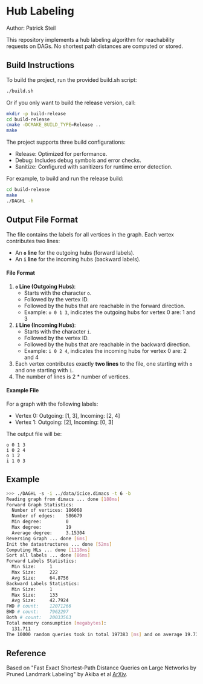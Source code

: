 # Hub Labeling
Author: Patrick Steil

This repository implements a hub labeling algorithm for reachability requests on DAGs. No shortest path distances are computed or stored.

## Build Instructions
To build the project, run the provided build.sh script:

```bash
./build.sh
```

Or if you only want to build the release version, call:

```bash
mkdir -p build-release 
cd build-release
cmake -DCMAKE_BUILD_TYPE=Release ..
make
```

The project supports three build configurations:

- Release: Optimized for performance.
- Debug: Includes debug symbols and error checks.
- Sanitize: Configured with sanitizers for runtime error detection.

For example, to build and run the release build:
```bash
cd build-release
make
./DAGHL -h
```

## Output File Format
The file contains the labels for all vertices in the graph. Each vertex contributes two lines:
-   An **`o` line** for the outgoing hubs (forward labels).
-   An **`i` line** for the incoming hubs (backward labels).

#### File Format
1.  **`o` Line (Outgoing Hubs)**:
    -   Starts with the character `o`.
    -   Followed by the vertex ID.
    -   Followed by the hubs that are reachable in the forward direction.
    -   Example: `o 0 1 3`, indicates the outgoing hubs for vertex 0 are: 1 and 3
2.  **`i` Line (Incoming Hubs)**:
    -   Starts with the character `i`.
    -   Followed by the vertex ID.
    -   Followed by the hubs that are reachable in the backward direction.
    -   Example: `i 0 2 4`, indicates the incoming hubs for vertex 0 are: 2 and 4
3.  Each vertex contributes exactly **two lines** to the file, one starting with `o` and one starting with `i`.
4. The number of lines is 2 * number of vertices.

#### Example File
For a graph with the following labels:
-   Vertex 0: Outgoing: [1, 3], Incoming: [2, 4]
-   Vertex 1: Outgoing: [2], Incoming: [0, 3]

The output file will be:
```
o 0 1 3
i 0 2 4
o 1 2
i 1 0 3
```

## Example

```bash
>>> ./DAGHL -s -i ../data/icice.dimacs -t 6 -b
Reading graph from dimacs ... done [188ms]
Forward Graph Statistics:
  Number of vertices: 186068
  Number of edges:    586679
  Min degree:         0
  Max degree:         19
  Average degree:     3.15304
Reversing Graph ... done [6ms]
Init the datastructures ... done [52ms]
Computing HLs ... done [1118ms]
Sort all labels ... done [86ms]
Forward Labels Statistics:
  Min Size:     1
  Max Size:     222
  Avg Size:     64.8756
Backward Labels Statistics:
  Min Size:     1
  Max Size:     133
  Avg Size:     42.7924
FWD # count:    12071266
BWD # count:    7962297
Both # count:   20033563
Total memory consumption [megabytes]:
  131.711
The 10000 random queries took in total 197383 [ms] and on average 19.7383 [ns]!
```

## Reference

Based on "Fast Exact Shortest-Path Distance Queries on Large Networks by Pruned Landmark Labeling" by Akiba et al [ArXiv](https://arxiv.org/pdf/1304.4661).
